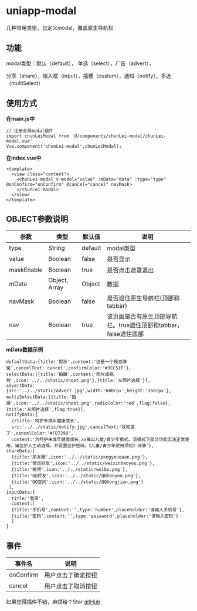 # uniapp-modal

几种常用类型，自定义modal，覆盖原生导航栏

## 功能
modal类型：默认（default）， 单选（select），广告（advert），

分享（share），输入框（input），插槽（custom），通知（notify），多选（multiSelect）

## 使用方式

**在main.js中**  

~~~
// 注册全局modal组件
import chunLeiModal from '@/components/chunLei-modal/chunLei-modal.vue'
Vue.component('chunLei-modal',chunLeiModal);
~~~

**在index.vue中**  

~~~
<template>
  <view class="content">
    <chunLei-modal v-model="value" :mData="data" :type="type" @onConfirm="onConfirm" @cancel="cancel" navMask>
    </chunLei-modal>
  </view>
</template>
~~~

## OBJECT参数说明

| 参数 | 类型 | 默认值 | 说明 |
| --- | --- | --- | --- |
| type | String | default | modal类型 |
| value | Boolean | false | 是否显示 |
| maskEnable | Boolean | true | 是否点击遮罩退出 |
| mData | Object, Array | Object | 数据 |
| navMask | Boolean | false | 是否遮住原生导航栏(顶部和tabbar) |
| nav | Boolean | true | 该页面是否有原生顶部导航栏。true遮住顶部和tabbar，false遮住底部 |

**mData数据示例**  

~~~
defaultData:{title:'提示',content:'这是一个模态弹窗',cancelText:'cancel',confirmColor:'#3CC51F'},
selectData:[{title:'拍摄',content:'照片或视频',icon:'../../static/shoot.png'},{title:'从照片选择'}],
advertData:{src:'../../static/advert.jpg',width:'600rpx',height:'350rpx'},
multiSelectData:[{title:'拍摄',icon:'../../static/shoot.png',radioColor:'red',flag:false},{title:'从照片选择',flag:true}],
notifyData:{	
  //title:'呵护未成年健康成长',
  src:'../../static/notify.jpg',cancelText:'我知道了',cancelColor:'#FB7299',
  content:'为呵护未成年健康成长,xx推出儿童/青少年模式。该模式下部分功能无法正常使用。请监护人主动选择，并设置监护密码。《儿童/青少年使用须知》详情'},
shareData:[
  {title:'朋友圈',icon:'../../static/pengyouquan.png'},
  {title:'微信好友',icon:'../../static/weixinhaoyou.png'},
  {title:'微博',icon:'../../static/weibo.png'},
  {title:'QQ好友',icon:'../../static/QQhaoyou.png'},
  {title:'QQ空间',icon:'../../static/QQkongjian.png'}
 ],
inputData:{
  title:'登录',
  content:[
  {title:'手机号',content:'',type:'number',placeholder:'请输入手机号'},
  {title:'密码',content:'',type:'password',placeholder:'请输入密码'}
  ]
}
~~~

## 事件

| 事件名 | 说明 |
| ---  | --- |
| onConfirm | 用户点击了确定按钮 |
| cancel | 用户点击了取消按钮 |

如果觉得插件不错，麻烦给个Star [gitHub](https://github.com/15157757001/uniapp-modal)
